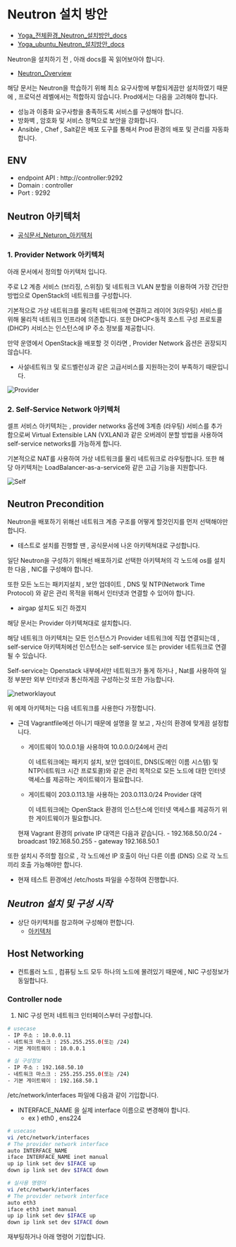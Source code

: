 # Neutron 설치 방안
- [Yoga_전체환경_Neutron_설치방안_docs](https://docs.openstack.org/neutron/yoga/install/)
- [Yoga_ubuntu_Neutron_설치방안_docs](https://docs.openstack.org/neutron/yoga/install/install-ubuntu.html)

Neutron을 설치하기 전 , 아래 docs를 꼭 읽어보아야 합니다.
- [Neutron_Overview](https://docs.openstack.org/neutron/yoga/install/overview.html)

해당 문서는 Neutron을 학습하기 위해 최소 요구사항에 부합되게끔만 설치하였기 때문에 , 프로덕션 레벨에서는 적합하지 않습니다.
Prod에서는 다음을 고려해야 합니다.
- 성능과 이중화 요구사항을 충족하도록 서비스를 구성해야 합니다.
- 방화벽 , 암호화 및 서비스 정책으로 보안을 강화합니다.
- Ansible , Chef , Salt같은 배포 도구를 통해서 Prod 환경의 배포 및 관리를 자동화합니다.

## ENV
- endpoint API : http://controller:9292
- Domain : controller
- Port : 9292 

## Neutron 아키텍처
- [공식문서_Neturon_아키텍처](https://docs.openstack.org/neutron/yoga/install/overview.html#networking)

### 1. Provider Network 아키텍처
아래 문서에서 정의할 아키텍처 입니다.

주로 L2 계층 서비스 (브리징, 스위칭) 및 네트워크 VLAN 분할을 이용하여 가장 간단한 방법으로 OpenStack의 네트워크를 구성합니다.

기본적으로 가상 네트워크를 물리적 네트워크에 연결하고 레이어 3(라우팅) 서비스를 위해 물리적 네트워크 인프라에 의존합니다. 또한 DHCP<동적 호스트 구성 프로토콜(DHCP) 서비스는 인스턴스에 IP 주소 정보를 제공합니다.

만약 운영에서 OpenStack을 배포할 것 이라면 , Provider Network 옵션은 권장되지 않습니다.
- 사설네트워크 및 로드벨런싱과 같은 고급서비스를 지원하는것이 부족하기 때문입니다.

![Provider][Provider]

[Provider]:./images/Provider.png

### 2. Self-Service Network 아키텍처
셀프 서비스 아키텍처는 , provider networks 옵션에 3계층 (라우팅) 서비스를 추가 함으로써 Virtual Extensible LAN (VXLAN)과 같은 오버레이 분할 방법을 사용하여 self-service networks를 가능하게 합니다.

기본적으로 NAT를 사용하여 가상 네트워크를 물리 네트워크로 라우팅합니다. 또한 해당 아키텍처는 LoadBalancer-as-a-service와 같은 고급 기능을 지원합니다.

![Self][Self]

[Self]:./images/Self.png

## Neutron Precondition
Neutron을 배포하기 위해선 네트워크 계층 구조를 어떻게 할것인지를 먼저 선택해야만 합니다.
- 테스트로 설치를 진행할 땐 , 공식문서에 나온 아키텍쳐대로 구성합니다.

일단 Neutron을 구성하기 위해선 배포하기로 선택한 아키텍쳐의 각 노드에 os를 설치한 다음 , NIC를 구성해야 합니다. 

또한 모든 노드는 패키지설치 , 보안 업데이트 , DNS 및 NTP(Network Time Protocol) 와 같은 관리 목적을 위해서 인터넷과 연결할 수 있어야 합니다.
- airgap 설치도 되긴 하겠지

해당 문서는 Provider 아키텍쳐대로 설치합니다.

해당 네트워크 아키텍처는 모든 인스턴스가 Provider 네트워크에 직접 연결되는데 , self-service 아키텍처에선 인스턴스는 self-service 또는 provider 네트워크로 연결될 수 있습니다.

Self-service는 Openstack 내부에서만 네트워크가 돌게 하거나 , Nat를 사용하여 일정 부분만 외부 인터넷과 통신하게끔 구성하는것 또한 가능합니다.

![networklayout][networklayout]

[networklayout]:./images/networklayout.png

위 예제 아키텍처는 다음 네트워크를 사용한다 가정합니다.
- 근데 Vagrantfile에선 아니기 때문에 설명을 잘 보고 , 자신의 환경에 맞게끔 설정합니다.

    - 게이트웨이 10.0.0.1을 사용하여 10.0.0.0/24에서 관리
    
        이 네트워크에는 패키지 설치, 보안 업데이트, DNS(도메인 이름 시스템) 및 NTP(네트워크 시간 프로토콜)와 같은 관리 목적으로 모든 노드에 대한 인터넷 액세스를 제공하는 게이트웨이가 필요합니다.

    - 게이트웨이 203.0.113.1을 사용하는 203.0.113.0/24 Provider 대역

        이 네트워크에는 OpenStack 환경의 인스턴스에 인터넷 액세스를 제공하기 위한 게이트웨이가 필요합니다.

    현재 Vagrant 환경의 private IP 대역은 다음과 같습니다.
        - 192.168.50.0/24
        - broadcast 192.168.50.255
        - gateway 192.168.50.1


또한 설치시 주의할 점으로 , 각 노드에선 IP 호출이 아닌 다른 이름 (DNS) 으로 각 노드끼리 호출 가능해야만 합니다. 
- 현재 테스트 환경에선 /etc/hosts 파일을 수정하여 진행합니다.

## ***Neutron 설치 및 구성 시작***
- 상단 아키텍처를 참고하며 구성해야 편합니다.
    - [아키텍처](#Neutron-Precondition)
## Host Networking
- 컨트롤러 노드 , 컴퓨팅 노드 모두 하나의 노드에 몰려있기 때문에 , NIC 구성정보가 동일합니다.
### Controller node
1. NIC 구성
먼저 네트워크 인터페이스부터 구성합니다.

```bash
# usecase
- IP 주소 : 10.0.0.11
- 네트워크 마스크 : 255.255.255.0(또는 /24)
- 기본 게이트웨이 : 10.0.0.1

# 실 구성정보
- IP 주소 : 192.168.50.10
- 네트워크 마스크 : 255.255.255.0(또는 /24)
- 기본 게이트웨이 : 192.168.50.1
```

/etc/network/interfaces 파일에 다음과 같이 기입합니다.
- INTERFACE_NAME 을 실제 interface 이름으로 변경해야 합니다.
    - ex ) eth0 , ens224
```bash
# usecase
vi /etc/network/interfaces
# The provider network interface
auto INTERFACE_NAME
iface INTERFACE_NAME inet manual
up ip link set dev $IFACE up
down ip link set dev $IFACE down

# 실사용 명령어
vi /etc/network/interfaces
# The provider network interface
auto eth3
iface eth3 inet manual
up ip link set dev $IFACE up
down ip link set dev $IFACE down
```

재부팅하거나 아래 명령어 기입합니다.
